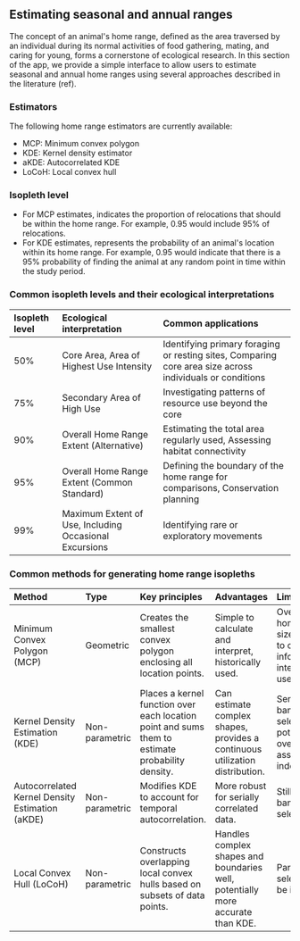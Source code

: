 ## Estimating seasonal and annual ranges

The concept of an animal's home range, defined as the area traversed by an individual during its normal activities of food gathering, mating, and caring for young, forms a cornerstone of ecological research. In this section of the app, we provide a simple interface to allow users to estimate seasonal and annual home ranges using several approaches described in the literature (ref).

### Estimators

The following home range estimators are currently available:

- MCP: Minimum convex polygon
- KDE: Kernel density estimator
- aKDE: Autocorrelated KDE
- LoCoH: Local convex hull

### Isopleth level

- For MCP estimates, indicates the proportion of relocations that should be within the home range. For example, 0.95 would include 95% of relocations.
- For KDE estimates, represents the probability of an animal's location within its home range. For example, 0.95 would indicate that there is a 95% probability of finding the animal at any random point in time within the study period.

### Common isopleth levels and their ecological interpretations

| Isopleth level | Ecological interpretation | Common applications |
| :---- | :---- | :---- |
| 50% | Core Area, Area of Highest Use Intensity | Identifying primary foraging or resting sites, Comparing core area size across individuals or conditions |
| 75% | Secondary Area of High Use | Investigating patterns of resource use beyond the core |
| 90% | Overall Home Range Extent (Alternative) | Estimating the total area regularly used, Assessing habitat connectivity |
| 95% | Overall Home Range Extent (Common Standard) | Defining the boundary of the home range for comparisons, Conservation planning |
| 99% | Maximum Extent of Use, Including Occasional Excursions | Identifying rare or exploratory movements |

### Common methods for generating home range isopleths

| Method | Type | Key principles | Advantages | Limitations |
| :---- | :---- | :---- | :---- | :---- |
| Minimum Convex Polygon (MCP) | Geometric | Creates the smallest convex polygon enclosing all location points. | Simple to calculate and interpret, historically used. | Overestimates home range size, sensitive to outliers, no information on intensity of use. |
| Kernel Density Estimation (KDE) | Non-parametric | Places a kernel function over each location point and sums them to estimate probability density. | Can estimate complex shapes, provides a continuous utilization distribution. | Sensitive to bandwidth selection, potential for overestimation, assumes data independence. |
| Autocorrelated Kernel Density Estimation (aKDE) | Non-parametric | Modifies KDE to account for temporal autocorrelation. | More robust for serially correlated data. | Still requires bandwidth selection. |
| Local Convex Hull (LoCoH) | Non-parametric | Constructs overlapping local convex hulls based on subsets of data points. | Handles complex shapes and boundaries well, potentially more accurate than KDE. | Parameter selection can be influential. |
